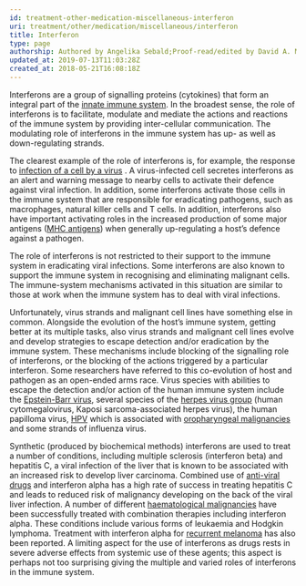 ```yaml
---
id: treatment-other-medication-miscellaneous-interferon
uri: treatment/other/medication/miscellaneous/interferon
title: Interferon
type: page
authorship: Authored by Angelika Sebald;Proof-read/edited by David A. Mitchell
updated_at: 2019-07-13T11:03:28Z
created_at: 2018-05-21T16:08:18Z
---
```


<p>Interferons are a group of signalling proteins (cytokines) that
    form an integral part of the <a href="/treatment/other/medication/inflammation/more-info">innate immune system</a>.
    In the broadest sense, the role of interferons is to facilitate,
    modulate and mediate the actions and reactions of the immune
    system by providing inter-cellular communication. The modulating
    role of interferons in the immune system has up- as well
    as down-regulating strands.</p>
<p>The clearest example of the role of interferons is, for example,
    the response to <a href="/treatment/other/medication/infection/more-info">infection of a cell by a virus</a>    . A virus-infected cell secretes interferons as an alert
    and warning message to nearby cells to activate their defence
    against viral infection. In addition, some interferons activate
    those cells in the immune system that are responsible for
    eradicating pathogens, such as macrophages, natural killer
    cells and T cells. In addition, interferons also have important
    activating roles in the increased production of some major
    antigens (<a href="/treatment/other/new-developments/immunotherapies/more-info">MHC antigens</a>)
    when generally up-regulating a host’s defence against a pathogen.</p>
<p>The role of interferons is not restricted to their support to
    the immune system in eradicating viral infections. Some interferons
    are also known to support the immune system in recognising
    and eliminating malignant cells. The immune-system mechanisms
    activated in this situation are similar to those at work
    when the immune system has to deal with viral infections.</p>
<p>Unfortunately, virus strands and malignant cell lines have something
    else in common. Alongside the evolution of the host’s immune
    system, getting better at its multiple tasks, also virus
    strands and malignant cell lines evolve and develop strategies
    to escape detection and/or eradication by the immune system.
    These mechanisms include blocking of the signalling role
    of interferons, or the blocking of the actions triggered
    by a particular interferon. Some researchers have referred
    to this co-evolution of host and pathogen as an open-ended
    arms race. Virus species with abilities to escape the detection
    and/or action of the human immune system include the <a href="/diagnosis/a-z/infection/more-info">Epstein-Barr virus</a>,
    several species of the <a href="/diagnosis/a-z/infection/more-info">herpes virus group</a>    (human cytomegalovirus, Kaposi sarcoma-associated herpes
    virus), the human papilloma virus, <a href="/diagnosis/a-z/cancer/mouth-cancer/detailed">HPV</a>    which is associated with <a href="/diagnosis/a-z/cancer/mouth-cancer/detailed">oropharyngeal malignancies</a>    and some strands of influenza virus.</p>
<p>Synthetic (produced by biochemical methods) interferons are used
    to treat a number of conditions, including multiple sclerosis
    (interferon beta) and hepatitis C, a viral infection of the
    liver that is known to be associated with an increased risk
    to develop liver carcinoma. Combined use of <a href="/treatment/other/medication/infection/detailed">anti-viral drugs</a>    and interferon alpha has a high rate of success in treating
    hepatitis C and leads to reduced risk of malignancy developing
    on the back of the viral liver infection. A number of different
    <a href="/diagnosis/a-z/tumour/blood-malignancy">haematological malignancies</a>    have been successfully treated with combination therapies
    including interferon alpha. These conditions include various
    forms of leukaemia and Hodgkin lymphoma. Treatment with interferon
    alpha for <a href="/diagnosis/a-z/cancer/facial-skin/more-info">recurrent melanoma</a>    has also been reported. A limiting aspect for the use of
    interferons as drugs rests in severe adverse effects from
    systemic use of these agents; this aspect is perhaps not
    too surprising giving the multiple and varied roles of interferons
    in the immune system.</p>
